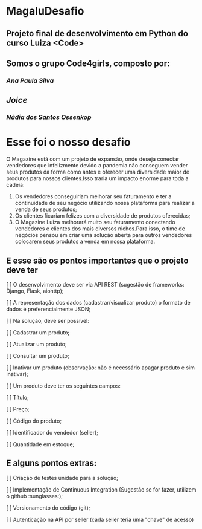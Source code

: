 # MagaluDesafio
## Projeto final de desenvolvimento em Python do curso Luiza &lt;Code> ##

## Somos o grupo Code4girls, composto por:

### *Ana Paula Silva* 

## *Joice*

### *Nádia dos Santos Ossenkop*


# Esse foi o nosso desafio #

O Magazine está com um projeto de expansão, onde deseja conectar vendedores que infelizmente devido a pandemia não conseguem vender seus produtos da forma como antes e oferecer uma diversidade maior de produtos para nossos clientes.Isso traria um impacto enorme para toda a cadeia:

1. Os vendedores conseguiriam melhorar seu faturamento e ter a continuidade de seu negócio utilizando nossa plataforma para realizar a venda de seus produtos;
2. Os clientes ficariam felizes com a diversidade de produtos oferecidas;
3. O Magazine Luiza melhorará muito seu faturamento conectando vendedores e clientes dos mais diversos nichos.Para isso, o time de negócios pensou em criar uma solução aberta para outros vendedores colocarem seus produtos a venda em nossa plataforma.

## E esse são os pontos importantes que o projeto deve ter ##

  <p>[ ] O desenvolvimento deve ser via API REST (sugestão de frameworks: Django, Flask, aiohttp);<p>
  <p>[ ] A representação dos dados (cadastrar/visualizar produto) o formato de dados é preferencialmente JSON;<p>
  <p>[ ] Na solução, deve ser possível:<p>
  <p>[ ] Cadastrar um produto;<p>
  <p>[ ] Atualizar um produto;<p>
  <p>[ ] Consultar um produto;<p>
  <p>[ ] Inativar um produto (observação: não é necessário apagar produto e sim inativar);<p>
  <p>[ ] Um produto deve ter os seguintes campos:<p>
  <p>[ ] Título;<p>
  <p>[ ] Preço;<p>
  <p>[ ] Código do produto;<p>
  <p>[ ] Identificador do vendedor (seller);<p>
  <p>[ ] Quantidade em estoque;<p>
  
  
## E alguns pontos extras: ##

<p>[ ] Criação de testes unidade para a solução;<p>
<p>[ ] Implementação de Continuous Integration (Sugestão se for fazer, utilizem o github :sunglasses:);<p>
<p>[ ] Versionamento do código (git);<p>
<p>[ ] Autenticação na API por seller (cada seller teria uma "chave" de acesso)
<p>

